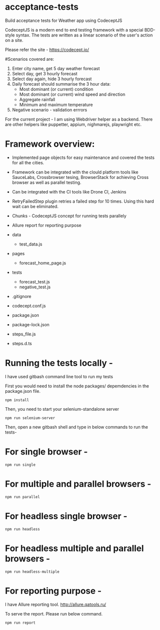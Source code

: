 # acceptance-tests
Build acceptance tests for Weather app using CodeceptJS

CodeceptJS is a modern end to end testing framework with a special BDD-style syntax. The tests are written as a linear scenario of the user's action on a site.

Please refer the site - https://codecept.io/

#Scenarios covered are:
1.  Enter city name, get 5 day weather forecast
2.  Select day, get 3 hourly forecast
3.  Select day again, hide 3 hourly forecast
4.  Daily forecast should summarise the 3 hour data:
    - Most dominant (or current) condition
    - Most dominant (or current) wind speed and direction
    - Aggregate rainfall
    - Minimum and maximum temperature
5.  Negative scenario - validation errrors
    
    
For the current project - I am using Webdriver helper as a backend. There are other helpers like puppetter, appium, nighmarejs, playwright etc.  

# Framework overview: 

* Implemented page objects for easy maintenance and covered the tests for all the cities. 
* Framework can be integrated with the clould platform tools like SauceLabs, Crossbrowser tesing, BrowserStack for achieving Cross browser as well as parallel testing. 
* Can be integrated with the CI tools like Drone CI, Jenkins
* RetryFailedStep plugin retries a failed step for 10 times. Using this hard wait can be eliminated.
* Chunks - CodeceptJS concept for running tests parallely
* Allure report for reporting purpose

* data
  - test_data.js
* pages
  - forecast_home_page.js
* tests
  - forecast_test.js
  - negative_test.js
* .gitignore
* codecept.conf.js
* package.json
* package-lock.json
* steps_file.js
* steps.d.ts

    
# Running the tests locally - 

I have used gitbash command line tool to run my tests

First you would need to install the node packages/ depemdencies in the package.json file.

`npm install`

Then, you need to start your selenium-standalone server

`npm run selenium-server`

Then, open a new gitbash shell and type in below commands to run the tests-

 # For single browser - 
 `npm run single`
 
 # For multiple and parallel browsers - 
 `npm run parallel`
 
 # For headless single browser - 
 `npm run headless`
 
 # For headless multiple and parallel browsers - 
 `npm run headless-multiple`
    
# For reporting purpose - 

I have Allure reporting tool. http://allure.qatools.ru/

To serve the report. Please run below command.

`npm run report`
